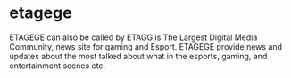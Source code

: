 # etagege
ETAGEGE can also be called by ETAGG is The Largest Digital Media Community, news site for gaming and Esport. ETAGEGE provide news and updates about the most talked about what in the esports, gaming, and entertainment scenes etc.

